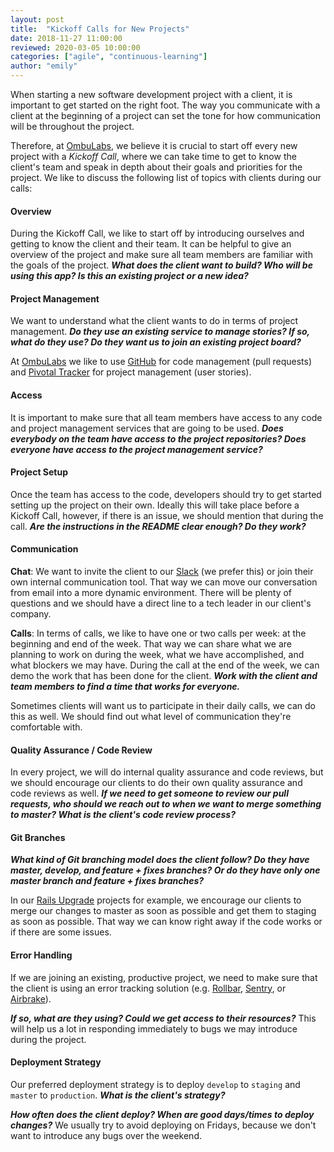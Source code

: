 ```yaml
---
layout: post
title:  "Kickoff Calls for New Projects"
date: 2018-11-27 11:00:00
reviewed: 2020-03-05 10:00:00
categories: ["agile", "continuous-learning"]
author: "emily"
---
```


When starting a new software development project with a client, it is important to get started on the right foot. The way you communicate with a client at the beginning of a project can set the tone for how communication will be throughout the project.


Therefore, at [OmbuLabs](https://www.ombulabs.com), we believe it is crucial to start off every new project with a *Kickoff Call*, where we can take time to get to know the client's team and speak in depth about their goals and priorities for the project. We like to discuss the following list of topics with clients during our calls:

<!--more-->

#### Overview

During the Kickoff Call, we like to start off by introducing ourselves and getting to know the client and their team. It can be helpful to give an overview of the project and make sure all team members are familiar with the goals of the project. **_What does the client want to build? Who will be using this app? Is this an existing project or a new idea?_**

#### Project Management

We want to understand what the client wants to do in terms of project management. **_Do they use an existing service to manage stories? If so, what do they use? Do they want us to join an existing project board?_**

At [OmbuLabs](https://www.ombulabs.com) we like to use [GitHub](https://github.com) for code management (pull requests) and [Pivotal Tracker](https://www.ombulabs.com/blog/agile/pivotal-tracker/how-we-use-pivotal-tracker-at-ombu-labs.html) for project management (user stories).

#### Access

It is important to make sure that all team members have access to any code and project management services that are going to be used. **_Does everybody on the team have access to the project repositories? Does everyone have access to the project management service?_**

#### Project Setup

Once the team has access to the code, developers should try to get started setting up the project on their own. Ideally this will take place before a Kickoff Call, however, if there is an issue, we should mention that during the call. **_Are the instructions in the README clear enough? Do they work?_**

#### Communication

**Chat**: We want to invite the client to our [Slack](https://slack.com) (we prefer this) or join their own internal communication tool. That way we can move our conversation from email into a more dynamic environment. There will be plenty of questions and we should have a direct line to a tech leader in our client's company.

**Calls**: In terms of calls, we like to have one or two calls per week: at the beginning and end of the week. That way we can share what we are planning to work on during the week, what we have accomplished, and what blockers we may have. During the call at the end of the week, we can demo the work that has been done for the client. **_Work with the client and team members to find a time that works for everyone._**

Sometimes clients will want us to participate in their daily calls, we can do this as well. We should find out what level of communication they're comfortable with.

#### Quality Assurance / Code Review

In every project, we will do internal quality assurance and code reviews, but we should encourage our clients to do their own quality assurance and code reviews as well. **_If we need to get someone to review our pull requests, who should we reach out to when we want to merge something to master? What is the client's code review process?_**

#### Git Branches

**_What kind of Git branching model does the client follow? Do they have master, develop, and feature + fixes branches? Or do they have only one master branch and feature + fixes branches?_**

In our [Rails Upgrade](https://fastruby.io) projects for example, we encourage our clients to merge our changes to master as soon as possible and get them to staging as soon as possible. That way we can know right away if the code works or if there are some issues.

#### Error Handling

If we are joining an existing, productive project, we need to make sure that the client is using an error tracking solution (e.g. [Rollbar](https://rollbar.com), [Sentry](https://sentry.io/welcome/), or [Airbrake](https://airbrake.io)).

**_If so, what are they using? Could we get access to their resources?_** This will help us a lot in responding immediately to bugs we may introduce during the project.

#### Deployment Strategy

Our preferred deployment strategy is to deploy `develop` to `staging` and `master` to `production`. **_What is the client's strategy?_**

**_How often does the client deploy? When are good days/times to deploy changes?_** We usually try to avoid deploying on Fridays, because we don't want to introduce any bugs over the weekend.
